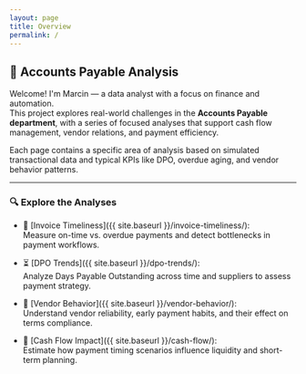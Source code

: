 ```yaml
---
layout: page
title: Overview
permalink: /
---
```


## 💼 Accounts Payable Analysis

Welcome! I'm Marcin — a data analyst with a focus on finance and automation.  
This project explores real-world challenges in the **Accounts Payable department**, with a series of focused analyses that support cash flow management, vendor relations, and payment efficiency.

Each page contains a specific area of analysis based on simulated transactional data and typical KPIs like DPO, overdue aging, and vendor behavior patterns.

---

### 🔍 Explore the Analyses

- 📅 [Invoice Timeliness]({{ site.baseurl }}/invoice-timeliness/):  
  Measure on-time vs. overdue payments and detect bottlenecks in payment workflows.

- ⏳ [DPO Trends]({{ site.baseurl }}/dpo-trends/):  
  Analyze Days Payable Outstanding across time and suppliers to assess payment strategy.

- 🤝 [Vendor Behavior]({{ site.baseurl }}/vendor-behavior/):  
  Understand vendor reliability, early payment habits, and their effect on terms compliance.

- 💸 [Cash Flow Impact]({{ site.baseurl }}/cash-flow/):  
  Estimate how payment timing scenarios influence liquidity and short-term planning.
